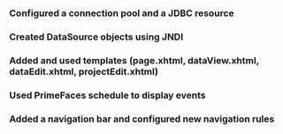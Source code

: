 ### Configured a connection pool and a JDBC resource
### Created DataSource objects using JNDI
### Added and used templates (page.xhtml, dataView.xhtml, dataEdit.xhtml, projectEdit.xhtml)
### Used PrimeFaces schedule to display events
### Added a navigation bar and configured new navigation rules
